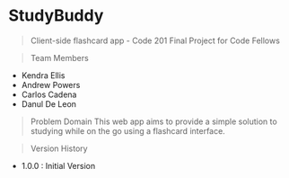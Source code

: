 # StudyBuddy

> Client-side flashcard app - Code 201 Final Project for Code Fellows

> Team Members
* Kendra Ellis
* Andrew Powers
* Carlos Cadena
* Danul De Leon

> Problem Domain
This web app aims to provide a simple solution to studying while on the go using a flashcard interface.

> Version History
* 1.0.0 : Initial Version